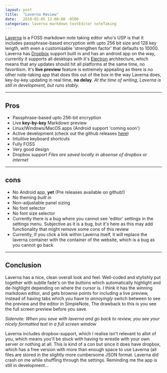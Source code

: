 ```yaml
---
layout: post
title:  "Laverna Review"
date:   2018-05-05 12:00:00 -0500
categories: laverna markdown textEditor noteTaking
---
```

[Laverna](www.laverna.com) is a FOSS markdown note taking editor who's USP is that it includes passphrase-based encryption with upto 256 bit size and 128 key length, with even a customisable 'strengthen factor' that defaults to 10000.
Laverna has [Dropbox](www.dropbox.com) support built in and has an android app on the way, currently it supports all desktops with it's [Electron](www.electron.com) architecture, which means that any updates should hit all platforms at the same time, no favoritism.
It's **live preview** feature is extremely appealing as there is no other note-taking app that does this out of the box in the way Laverna does, key-by-key updating in real time, **no delay**.
*At the time of writing, Laverna is still in development, but runs stably.*

---
## Pros
- Passphrase-based upto 256-bit encryption
- Live **key-by-key** Markdown preview
- Linux/Windows/MacOS apps (Android support 'coming soon')
- Active development (check out the github releases [here](https://github.com/Laverna/laverna-desktop))
- Intuitive keyboard shortcuts
- Fully FOSS
- Very good design
- Dropbox support *Files are saved locally in absense of dropbox or internet*

---
## cons
- No Android app, **yet** (Pre releases available on github!)
- No theming *built in*
- Non-adjustable panel sizing
- No font selector
- No font size selector
- Currently there is a bug where you cannot see 'editor' settings in the settings menu. Subjective as it is a bug, but it's here as this may add functionality that might remove some cons of this review
- Currently, if you click a link within Laverna itself, it will replace the laverna container with the container of the website, which is a bug as you cannot go back

---
## Conclusion
Laverna has a nice, clean overall look and feel. Well-coded and stylishly put together with subtle fade's on the buttons which automatically highlight and de-highlight depending on where the cursor is.
I think it has the winning markdown editor, and gets brownie points for including a live preview, instead of having tabs which you have to *annoyingly* switch between to see the preview and the editor in SimpleNote, The drawback to this is you see the full screen preview before you save.

*Sidenote: When you save with laverna and go back to review, you see your nicely formatted text in a full screen window*

Laverna includes dropbox-support, which I realise isn't relevant to allot of you, which means you'll be stuck with having to wrestle with your own server or nothing at all. This is kind of a con but since it does have dropbox, which has a free version with more than enough space to use Laverna (all files are stored in the slightly more cumbersome JSON format.
Laverna did crash on me while shuffling through the settings. Reminding me the app is still in development...
